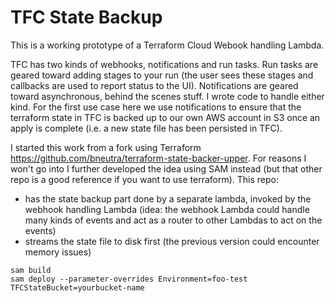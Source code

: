 # TFC State Backup

This is a working prototype of a Terraform Cloud Webook handling Lambda.

TFC has two kinds of webhooks, notifications and run tasks. Run tasks are geared toward adding stages to your run (the user sees these stages and callbacks are used to report status to the UI). Notifications are geared toward asynchronous, behind the scenes stuff. I wrote code to handle either kind. For the first use case here we use notifications to ensure that the terraform state in TFC is backed up to our own AWS account in S3 once an apply is complete (i.e. a new state file has been persisted in TFC).

I started this work from a fork using Terraform https://github.com/bneutra/terraform-state-backer-upper. For reasons I won't go into I further developed the idea using SAM instead (but that other repo is a good reference if you want to use terraform). This repo:
- has the state backup part done by a separate lambda, invoked by the webhook handling Lambda (idea: the webhook Lambda could handle many kinds of events and act as a router to other Lambdas to act on the events)
- streams the state file to disk first (the previous version could encounter memory issues)

```
sam build
sam deploy --parameter-overrides Environment=foo-test TFCStateBucket=yourbucket-name
```
